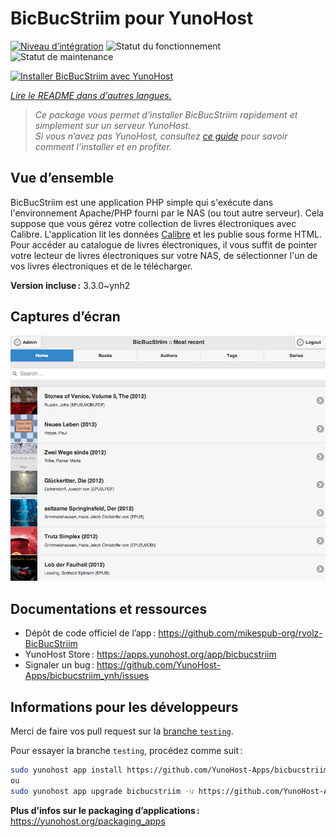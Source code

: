 <!--
Nota bene : ce README est automatiquement généré par <https://github.com/YunoHost/apps/tree/master/tools/readme_generator>
Il NE doit PAS être modifié à la main.
-->

# BicBucStriim pour YunoHost

[![Niveau d’intégration](https://dash.yunohost.org/integration/bicbucstriim.svg)](https://dash.yunohost.org/appci/app/bicbucstriim) ![Statut du fonctionnement](https://ci-apps.yunohost.org/ci/badges/bicbucstriim.status.svg) ![Statut de maintenance](https://ci-apps.yunohost.org/ci/badges/bicbucstriim.maintain.svg)

[![Installer BicBucStriim avec YunoHost](https://install-app.yunohost.org/install-with-yunohost.svg)](https://install-app.yunohost.org/?app=bicbucstriim)

*[Lire le README dans d'autres langues.](./ALL_README.md)*

> *Ce package vous permet d’installer BicBucStriim rapidement et simplement sur un serveur YunoHost.*  
> *Si vous n’avez pas YunoHost, consultez [ce guide](https://yunohost.org/install) pour savoir comment l’installer et en profiter.*

## Vue d’ensemble

BicBucStriim est une application PHP simple qui s'exécute dans l'environnement Apache/PHP fourni par le NAS (ou tout autre serveur). Cela suppose que vous gérez votre collection de livres électroniques avec Calibre. L'application lit les données [Calibre](https://calibre-ebook.com/) et les publie sous forme HTML. Pour accéder au catalogue de livres électroniques, il vous suffit de pointer votre lecteur de livres électroniques sur votre NAS, de sélectionner l'un de vos livres électroniques et de le télécharger.


**Version incluse :** 3.3.0~ynh2

## Captures d’écran

![Capture d’écran de BicBucStriim](./doc/screenshots/bbs-121-recent.png)

## Documentations et ressources

- Dépôt de code officiel de l’app : <https://github.com/mikespub-org/rvolz-BicBucStriim>
- YunoHost Store : <https://apps.yunohost.org/app/bicbucstriim>
- Signaler un bug : <https://github.com/YunoHost-Apps/bicbucstriim_ynh/issues>

## Informations pour les développeurs

Merci de faire vos pull request sur la [branche `testing`](https://github.com/YunoHost-Apps/bicbucstriim_ynh/tree/testing).

Pour essayer la branche `testing`, procédez comme suit :

```bash
sudo yunohost app install https://github.com/YunoHost-Apps/bicbucstriim_ynh/tree/testing --debug
ou
sudo yunohost app upgrade bicbucstriim -u https://github.com/YunoHost-Apps/bicbucstriim_ynh/tree/testing --debug
```

**Plus d’infos sur le packaging d’applications :** <https://yunohost.org/packaging_apps>
